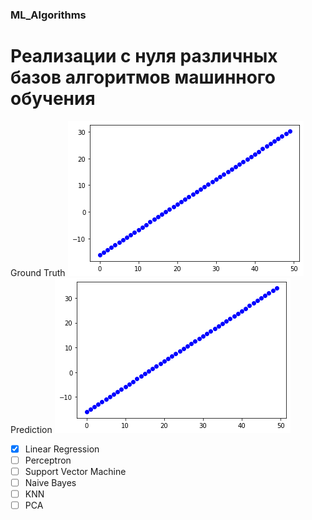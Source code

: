 ### ML_Algorithms
Реализации с нуля различных базов алгоритмов машинного обучения
=========
Ground Truth
![alt tag](https://github.com/NeuralNous/ML_Algorithms/blob/main/загруженное.png?raw=true)
Prediction
![alt tag](https://github.com/NeuralNous/ML_Algorithms/blob/main/загруженное%20(1).png?raw=true)
- [X] Linear Regression
- [ ] Perceptron
- [ ] Support Vector Machine
- [ ] Naive Bayes 
- [ ] KNN
- [ ] PCA
